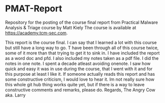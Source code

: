 # PMAT-Report
Repository for the posting of the course final report from Practical Malware Analysis &amp; Triage course by Matt Kiely
The course is available at https://academy.tcm-sec.com.

This report is the course final.  I can say that I learned a lot with this course but still have a long way to go.  T have been through all of this course twice, some of it more than that trying to get it to sink in.
I have included the report as a word doc and pfd.  I also included my notes taken as a pdf file.  I did the notes in one note.  I spent a decade atleast avoiding onenote.  I saw how quick and easy it was in use during the course, that I went with it and for this purpose at least I like it.
If someone actually reads this report and has some constructive criticism, I would love to hear it. Im not really sure how this whole git hub thing works quite yet, but if there is a way to leave constructive comments and remarks, please do.
Regards,
The Angry Cow
aka. Larry
